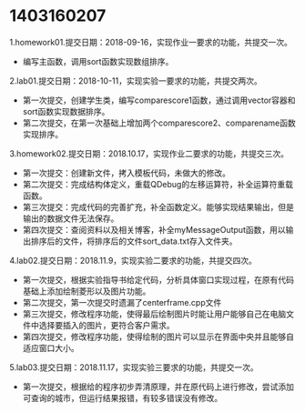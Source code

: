 # 1403160207
1.homework01.提交日期：2018-09-16，实现作业一要求的功能，共提交一次。	

- 编写主函数，调用sort函数实现数组排序。

2.lab01.提交日期：2018-10-11，实现实验一要求的功能，共提交两次。

- 第一次提交，创建学生类，编写comparescore1函数，通过调用vector容器和sort函数实现数据排序。
- 第二次提交，在第一次基础上增加两个comparescore2、comparename函数实现排序。

 3.homework02.提交日期：2018.10.17，实现作业二要求的功能，共提交三次。

- 第一次提交：创建新文件，拷入模板代码，未做大的修改。
- 第二次提交：完成结构体定义，重载QDebug的左移运算符，补全运算符重载函数。
- 第三次提交：完成代码的完善扩充，补全函数定义。能够实现结果输出，但是输出的数据文件无法保存。 
- 第四次提交：查阅资料以及相关博客，补全myMessageOutput函数，用以输出排序后的文件，将排序后的文件sort_data.txt存入文件夹。

4.lab02.提交日期：2018.11.9，实现实验二要求的功能，共提交四次。

- 第一次提交，根据实验指导书给定代码，分析具体窗口实现过程，在原有代码基础上添加绘制菱形以及图片功能。
- 第二次提交，第一次提交时遗漏了centerframe.cpp文件
- 第三次提交，修改程序功能，使得最后绘制图片时能让用户能够自己在电脑文件中选择要插入的图片，更符合客户需求。
- 第四次提交，修改程序功能，使得绘制的图片可以显示在界面中央并且能够自适应窗口大小。

5.lab03.提交日期：2018.11.17，实现实验三要求的功能，共提交一次。

- 第一次提交，根据给的程序初步弄清原理，并在原代码上进行修改，尝试添加可查询的城市，但运行结果报错，有较多错误没有修改。
